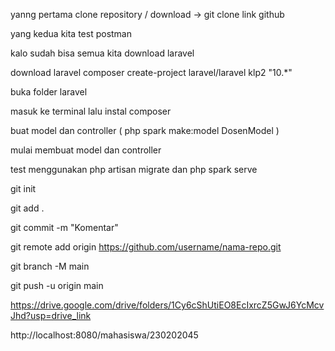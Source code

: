 yanng pertama clone repository / download -> git clone link github

yang kedua kita test postman

kalo sudah bisa semua kita download laravel

download laravel composer create-project laravel/laravel klp2 "10.*"

buka folder laravel

masuk ke terminal lalu instal composer

buat model dan controller ( php spark make:model DosenModel )

mulai membuat model dan controller

test menggunakan php artisan migrate dan php spark serve

git init

git add .

git commit -m "Komentar"

git remote add origin https://github.com/username/nama-repo.git

git branch -M main

git push -u origin main

https://drive.google.com/drive/folders/1Cy6cShUtiEO8EcIxrcZ5GwJ6YcMcvJhd?usp=drive_link

http://localhost:8080/mahasiswa/230202045




